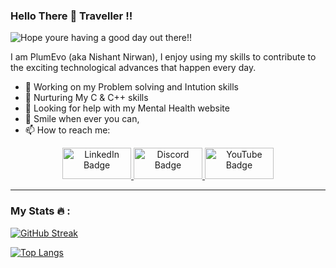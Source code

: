 ### Hello  There 👋 Traveller !! 
<picture>
   <img align="center" alt="Hope youre having a good day out there!!" src="https://data.whicdn.com/images/97132081/original.gif">
</picture>

I am PlumEvo (aka Nishant Nirwan), I enjoy using my skills to contribute to the exciting technological advances that happen every day.

- 🔭 Working on my Problem solving and Intution skills 
- 🌱 Nurturing My C & C++ skills
- 🤔 Looking for help with my Mental Health website
- 💬 Smile when ever you can,
- 📫 How to reach me: 
<div align="center">
  <a href="https://www.linkedin.com/in/plumevo/">
    <img src="https://brand.linkedin.com/content/dam/brand/site/img/logo/logo-hero.png" width="110px" height="50px" alt="LinkedIn Badge"/>
  </a>
  <a href="https://discord.gg/xaWhY7YA">
    <img src="https://global-uploads.webflow.com/5e157548d6f7910beea4e2d6/62a07b53139aec4c1fd07771_discord-logo.png" width="110px" height="50px" alt="Discord Badge"/>
  </a>
  <a href="https://www.youtube.com/channel/UC0Ozk9wWVY9wTkYmSoym7fw">
    <img src="https://cdn.mos.cms.futurecdn.net/8gzcr6RpGStvZFA2qRt4v6.jpg" width="110px" height="50px" alt="YouTube Badge"/>
  </a>
</div>

<hr>

### My Stats 🔥 :

[![GitHub Streak](http://github-readme-streak-stats.herokuapp.com?user=plumevo&theme=dark&border_radius=10&date_format=M%20j%5B%2C%20Y%5D&mode=weekly&fire=DD4C15)](https://git.io/streak-stats)

[![Top Langs](https://github-readme-stats.vercel.app/api/top-langs/?username=plumevo&layout=compact&theme=vision-friendly-dark)](https://github.com/anuraghazra/github-readme-stats)



<!--
**PlumEvo/PlumEvo** is a ✨ _special_ ✨ repository because its `README.md` (this file) appears on your GitHub profile.

Here are some ideas to get you started:

- 🔭 I’m currently working on ...
- 🌱 I’m currently learning ...
- 👯 I’m looking to collaborate on ...
- 🤔 I’m looking for help with ...
- 💬 Ask me about ...
- 📫 How to reach me: ...
- 😄 Pronouns: ...
- ⚡ Fun fact: ...
-->
